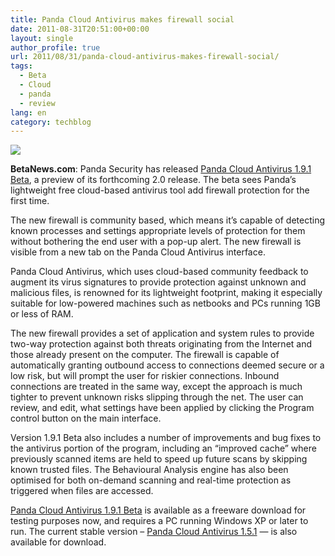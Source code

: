 ```yaml
---
title: Panda Cloud Antivirus makes firewall social
date: 2011-08-31T20:51:00+00:00
layout: single
author_profile: true
url: 2011/08/31/panda-cloud-antivirus-makes-firewall-social/
tags:
  - Beta
  - Cloud
  - panda
  - review
lang: en
category: techblog
---
```

<div dir="ltr" trbidi="on">
  <div>
    <a href="http://1.bp.blogspot.com/-KbU-00cXq-8/Tl6XfQIs27I/AAAAAAAAEAY/jQ1larkzlhg/s1600/Panda-Cloud-Antivirus-300x206.png" imageanchor="1"><img border="0" src="http://1.bp.blogspot.com/-KbU-00cXq-8/Tl6XfQIs27I/AAAAAAAAEAY/jQ1larkzlhg/s1600/Panda-Cloud-Antivirus-300x206.png" /></a>
  </div>
  
  <p>
    <b>BetaNews.com</b>: Panda Security has released <a href="http://www.downloadcrew.com/article/24489-panda_cloud_antivirus_beta" target="_blank">Panda Cloud Antivirus 1.9.1 Beta</a>, a preview of its forthcoming 2.0 release. The beta sees Panda’s lightweight free cloud-based antivirus tool add firewall protection for the first time.
  </p>
  
  <p>
    The new firewall is community based, which means it’s capable of detecting known processes and settings appropriate levels of protection for them without bothering the end user with a pop-up alert. The new firewall is visible from a new tab on the Panda Cloud Antivirus interface.
  </p>
  
  <p>
    Panda Cloud Antivirus, which uses cloud-based community feedback to augment its virus signatures to provide protection against unknown and malicious files, is renowned for its lightweight footprint, making it especially suitable for low-powered machines such as netbooks and PCs running 1GB or less of RAM.
  </p>
  
  <p>
    The new firewall provides a set of application and system rules to provide two-way protection against both threats originating from the Internet and those already present on the computer. The firewall is capable of automatically granting outbound access to connections deemed secure or a low risk, but will prompt the user for riskier connections. Inbound connections are treated in the same way, except the approach is much tighter to prevent unknown risks slipping through the net. The user can review, and edit, what settings have been applied by clicking the Program control button on the main interface.
  </p>
  
  <p>
    Version 1.9.1 Beta also includes a number of improvements and bug fixes to the antivirus portion of the program, including an &#8220;improved cache&#8221; where previously scanned items are held to speed up future scans by skipping known trusted files. The Behavioural Analysis engine has also been optimised for both on-demand scanning and real-time protection as triggered when files are accessed.
  </p>
  
  <p>
    <a href="http://www.downloadcrew.com/article/24489-panda_cloud_antivirus_beta" target="_blank">Panda Cloud Antivirus 1.9.1 Beta</a> is available as a freeware download for testing purposes now, and requires a PC running Windows XP or later to run. The current stable version – <a href="http://www.downloadcrew.com/article/1462-panda_cloud_antivirus_free" target="_blank">Panda Cloud Antivirus 1.5.1</a> &#8212; is also available for download.</div>